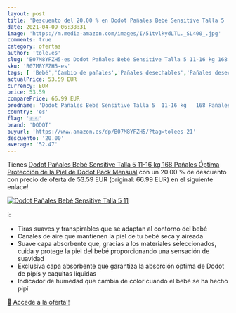 ```yaml
---
layout: post
title: 'Descuento del 20.00 % en Dodot Pañales Bebé Sensitive Talla 5  11'
date: 2021-04-09 06:38:31
image: 'https://m.media-amazon.com/images/I/51tvlkydLTL._SL400_.jpg'
comments: true
category: ofertas
author: 'tole.es'
slug: 'B07M8YFZH5-es Dodot Pañales Bebé Sensitive Talla 5 11-16 kg 168 Pañales...'
sku: 'B07M8YFZH5-es'
tags: [ 'Bebé','Cambio de pañales','Pañales desechables','Pañales desechables para bebés','Pañales para bebé','bebé','dodot','pañales', ]
actualPrice: 53.59 EUR
currency: EUR
price: 53.59
comparePrice: 66.99 EUR
prodname: 'Dodot Pañales Bebé Sensitive Talla 5  11-16 kg   168 Pañales  Óptima Protección de la Piel de Dodot  Pack Mensual'
country: 'es'
flag: '🇪🇸'
brand: 'DODOT'
buyurl: 'https://www.amazon.es/dp/B07M8YFZH5/?tag=tolees-21'
descuento: '20.00'
average: '52.47'
---
```


Tienes [Dodot Pañales Bebé Sensitive Talla 5  11-16 kg   168 Pañales  Óptima Protección de la Piel de Dodot  Pack Mensual](https://www.amazon.es/dp/B07M8YFZH5/?tag=tolees-21) con un 20.00 % de descuento con precio de oferta de 53.59 EUR (original: 66.99 EUR) en el siguiente enlace!

[![Dodot Pañales Bebé Sensitive Talla 5  11](https://m.media-amazon.com/images/I/51tvlkydLTL._SL400_.jpg)](https://www.amazon.es/dp/B07M8YFZH5/?tag=tolees-21)

ℹ️:

- Tiras suaves y transpirables que se adaptan al contorno del bebé
- Canales de aire que mantienen la piel de tu bebé seca y aireada
- Suave capa absorbente que, gracias a los materiales seleccionados, cuida y protege la piel del bebé proporcionando una sensación de suavidad
- Exclusiva capa absorbente que garantiza la absorción óptima de Dodot de pipís y caquitas líquidas
- Indicador de humedad que cambia de color cuando el bebé se ha hecho pipí

[🛒 Accede a la oferta!!](https://www.amazon.es/dp/B07M8YFZH5/?tag=tolees-21)
